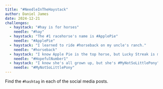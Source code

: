 ```yaml
---
title: "#NeedleInTheHaystack"
author: Daniel James
date: 2024-12-21
challenges:
  - haystack: "#hay is for horses"
    needle: "#hay"
  - haystack: "The #1 racehorse's name is #ApplePie"
    needle: "#ApplePie"
  - haystack: "I learned to ride #horseback on my uncle's ranch."
    needle: "#horseback"
  - haystack: "I know Apple Pie is the top horse, but Lucky Streak is my #HopefulNumber1"
    needle: "#HopefulNumber1"
  - haystack: "I know she's all grown up, but she's #MyNotSoLittlePony"
    needle: "#MyNotSoLittlePony"
---
```


Find the <code>#hashtag</code> in each of the social media posts.
